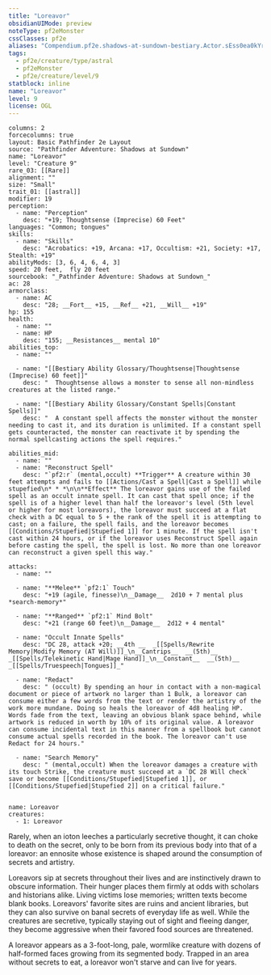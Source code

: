 ```yaml
---
title: "Loreavor"
obsidianUIMode: preview
noteType: pf2eMonster
cssClasses: pf2e
aliases: "Compendium.pf2e.shadows-at-sundown-bestiary.Actor.sEss0ea0kYrkkti8" 
tags:
  - pf2e/creature/type/astral
  - pf2eMonster
  - pf2e/creature/level/9
statblock: inline
name: "Loreavor"
level: 9
license: OGL
---
```


```statblock
columns: 2
forcecolumns: true
layout: Basic Pathfinder 2e Layout
source: "Pathfinder Adventure: Shadows at Sundown"
name: "Loreavor"
level: "Creature 9"
rare_03: [[Rare]]
alignment: ""
size: "Small"
trait_01: [[astral]]
modifier: 19
perception:
  - name: "Perception"
    desc: "+19; Thoughtsense (Imprecise) 60 Feet"
languages: "Common; tongues"
skills:
  - name: "Skills"
    desc: "Acrobatics: +19, Arcana: +17, Occultism: +21, Society: +17, Stealth: +19"
abilityMods: [3, 6, 4, 6, 4, 3]
speed: 20 feet,  fly 20 feet
sourcebook: "_Pathfinder Adventure: Shadows at Sundown_"
ac: 28
armorclass:
  - name: AC
    desc: "28; __Fort__ +15, __Ref__ +21, __Will__ +19"
hp: 155
health:
  - name: ""
  - name: HP
    desc: "155; __Resistances__ mental 10"
abilities_top:
  - name: ""

  - name: "[[Bestiary Ability Glossary/Thoughtsense|Thoughtsense (Imprecise) 60 feet]]"
    desc: "  Thoughtsense allows a monster to sense all non-mindless creatures at the listed range."

  - name: "[[Bestiary Ability Glossary/Constant Spells|Constant Spells]]"
    desc: "  A constant spell affects the monster without the monster needing to cast it, and its duration is unlimited. If a constant spell gets counteracted, the monster can reactivate it by spending the normal spellcasting actions the spell requires."

abilities_mid:
  - name: ""
  - name: "Reconstruct Spell"
    desc: "`pf2:r` (mental,occult) **Trigger** A creature within 30 feet attempts and fails to [[Actions/Cast a Spell|Cast a Spell]] while stupefied\n* * *\n\n**Effect** The loreavor gains use of the failed spell as an occult innate spell. It can cast that spell once; if the spell is of a higher level than half the loreavor's level (5th level or higher for most loreavors), the loreavor must succeed at a flat check with a DC equal to 5 + the rank of the spell it is attempting to cast; on a failure, the spell fails, and the loreavor becomes [[Conditions/Stupefied|Stupefied 1]] for 1 minute. If the spell isn't cast within 24 hours, or if the loreavor uses Reconstruct Spell again before casting the spell, the spell is lost. No more than one loreavor can reconstruct a given spell this way."

attacks:
  - name: ""

  - name: "**Melee** `pf2:1` Touch"
    desc: "+19 (agile, finesse)\n__Damage__  2d10 + 7 mental plus *search-memory*"

  - name: "**Ranged** `pf2:1` Mind Bolt"
    desc: "+21 (range 60 feet)\n__Damage__  2d12 + 4 mental"

  - name: "Occult Innate Spells"
    desc: "DC 28, attack +20; __4th __  _[[Spells/Rewrite Memory|Modify Memory (AT Will)]]_\n__Cantrips__  __(5th)__ _[[Spells/Telekinetic Hand|Mage Hand]]_\n__Constant__  __(5th)__ _[[Spells/Truespeech|Tongues]]_"

  - name: "Redact"
    desc: " (occult) By spending an hour in contact with a non-magical document or piece of artwork no larger than 1 Bulk, a loreavor can consume either a few words from the text or render the artistry of the work more mundane. Doing so heals the loreavor of 4d8 healing HP. Words fade from the text, leaving an obvious blank space behind, while artwork is reduced in worth by 10% of its original value. A loreavor can consume incidental text in this manner from a spellbook but cannot consume actual spells recorded in the book. The loreavor can't use Redact for 24 hours."

  - name: "Search Memory"
    desc: " (mental,occult) When the loreavor damages a creature with its touch Strike, the creature must succeed at a `DC 28 Will check` save or become [[Conditions/Stupefied|Stupefied 1]], or [[Conditions/Stupefied|Stupefied 2]] on a critical failure."
 
```

```encounter-table
name: Loreavor
creatures:
  - 1: Loreavor
```



Rarely, when an ioton leeches a particularly secretive thought, it can choke to death on the secret, only to be born from its previous body into that of a loreavor: an ennosite whose existence is shaped around the consumption of secrets and artistry.

Loreavors sip at secrets throughout their lives and are instinctively drawn to obscure information. Their hunger places them firmly at odds with scholars and historians alike. Living victims lose memories; written texts become blank books. Loreavors' favorite sites are ruins and ancient libraries, but they can also survive on banal secrets of everyday life as well. While the creatures are secretive, typically staying out of sight and fleeing danger, they become aggressive when their favored food sources are threatened.

A loreavor appears as a 3-foot-long, pale, wormlike creature with dozens of half-formed faces growing from its segmented body. Trapped in an area without secrets to eat, a loreavor won't starve and can live for years.
